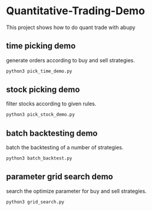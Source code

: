 # Quantitative-Trading-Demo
This project shows how to do quant trade with abupy

## time picking demo

generate orders according to buy and sell strategies.

```python
python3 pick_time_demo.py
```

## stock picking demo

filter stocks according to given rules.

```python
python3 pick_stock_demo.py
```

## batch backtesting demo

batch the backtesting of a number of strategies.

```python
python3 batch_backtest.py
```

## parameter grid search demo

search the optimize parameter for buy and sell strategies.

```python
python3 grid_search.py
```
